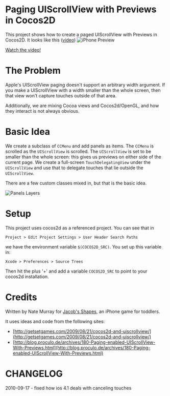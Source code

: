 # Paging UIScrollView with Previews in Cocos2D

This project shows how to create a paged UIScrollView with Previews
in Cocos2D. It looks like this ([video](http://www.youtube.com/watch?v=2IgbRzGfBHk&fmt=22))
![iPhone Preview](http://github.com/jashmenn/shapes-panels/raw/master/Resources/iphone-preview.jpg)

[Watch the video!](http://www.youtube.com/watch?v=2IgbRzGfBHk&fmt=22)

# The Problem

Apple's UIScrollView paging doesn't support an arbitrary width argument. If you
make a UIScrollView with a width smaller than the whole screen, then that view
won't capture touches outside of that area.

Additionally, we are mixing Cocoa views and Cocos2d/OpenGL, and how they interact is
not always obvious.  

# Basic Idea

We create a subclass of `CCMenu` and add panels as items. The `CCMenu` is scrolled
as the `UIScrollView` is scrolled. The `UIScrollView` is set to be smaller than
the whole screen: this gives us previews on either side of the current page.
We create a full-screen `TouchDelegatingView` under the `UIScrollView` and use
that to delegate touches that lie outside the `UIScrollView`.

There are a few custom classes mixed in, but that is the basic idea.

![Panels Layers](http://github.com/jashmenn/shapes-panels/raw/master/Resources/shapes-panels-post.jpg)

# Setup

This project uses cocos2d as a referenced project. You can see that in 

    Project > Edit Project Settings > User Header Search Paths

we have the environment variable `$(COCOS2D_SRC)`. You set up this variable in:

    Xcode > Preferences > Source Trees 

Then hit the plus '+' and add a variable `COCOS2D_SRC` to point to your cocos2d installation.

# Credits

Written by Nate Murray for [Jacob's Shapes](http://www.littlehiccup.com), an
iPhone game for toddlers.

It uses ideas and code from the following sites:

 *   [http://getsetgames.com/2009/08/21/cocos2d-and-uiscrollview/](http://getsetgames.com/2009/08/21/cocos2d-and-uiscrollview/)
 *   [http://blog.proculo.de/archives/180-Paging-enabled-UIScrollView-With-Previews.html](http://blog.proculo.de/archives/180-Paging-enabled-UIScrollView-With-Previews.html)
 

# CHANGELOG

2010-09-17 - fixed how ios 4.1 deals with canceling touches
